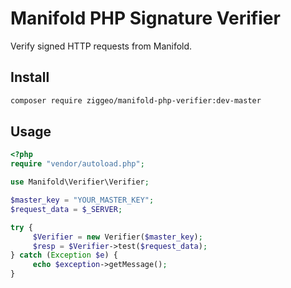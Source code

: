 # Manifold PHP Signature Verifier
Verify signed HTTP requests from Manifold.
## Install
```bash
composer require ziggeo/manifold-php-verifier:dev-master
```
## Usage
```php
<?php
require "vendor/autoload.php";

use Manifold\Verifier\Verifier;

$master_key = "YOUR_MASTER_KEY";
$request_data = $_SERVER;

try {
     $Verifier = new Verifier($master_key);
     $resp = $Verifier->test($request_data); 
} catch (Exception $e) {
     echo $exception->getMessage();
}
```


